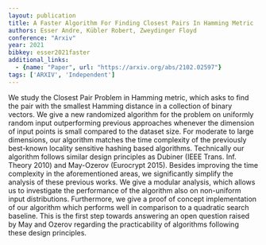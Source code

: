 ```yaml
---
layout: publication
title: A Faster Algorithm For Finding Closest Pairs In Hamming Metric
authors: Esser Andre, Kübler Robert, Zweydinger Floyd
conference: "Arxiv"
year: 2021
bibkey: esser2021faster
additional_links:
  - {name: "Paper", url: "https://arxiv.org/abs/2102.02597"}
tags: ['ARXIV', 'Independent']
---
```

We study the Closest Pair Problem in Hamming metric, which asks to find the pair with the smallest Hamming distance in a collection of binary vectors. We give a new randomized algorithm for the problem on uniformly random input outperforming previous approaches whenever the dimension of input points is small compared to the dataset size. For moderate to large dimensions, our algorithm matches the time complexity of the previously best-known locality sensitive hashing based algorithms. Technically our algorithm follows similar design principles as Dubiner (IEEE Trans. Inf. Theory 2010) and May-Ozerov (Eurocrypt 2015). Besides improving the time complexity in the aforementioned areas, we significantly simplify the analysis of these previous works. We give a modular analysis, which allows us to investigate the performance of the algorithm also on non-uniform input distributions. Furthermore, we give a proof of concept implementation of our algorithm which performs well in comparison to a quadratic search baseline. This is the first step towards answering an open question raised by May and Ozerov regarding the practicability of algorithms following these design principles.
